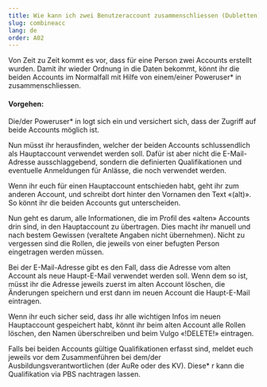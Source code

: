 ```yaml
---
title: Wie kann ich zwei Benutzeraccount zusammenschliessen (Dubletten)?
slug: combineacc
lang: de
order: A02
---
```


Von Zeit zu Zeit kommt es vor, dass für eine Person zwei Accounts erstellt wurden. Damit ihr wieder Ordnung in die Daten bekommt, könnt ihr die beiden Accounts im Normalfall mit Hilfe von einem/einer Poweruser* in zusammenschliessen.

#### Vorgehen:
Die/der Poweruser* in logt sich ein und versichert sich, dass der Zugriff auf beide Accounts möglich ist.

Nun müsst ihr herausfinden, welcher der beiden Accounts schlussendlich als Hauptaccount verwendet werden soll. Dafür ist aber nicht die E-Mail-Adresse ausschlaggebend, sondern die definierten Qualifikationen und eventuelle Anmeldungen für Anlässe, die noch verwendet werden.

Wenn ihr euch für einen Hauptaccount entschieden habt, geht ihr zum anderen Account, und schreibt dort hinter den Vornamen den Text «(alt)». So könnt ihr die beiden Accounts gut unterscheiden.

Nun geht es darum, alle Informationen, die im Profil des «alten» Accounts drin sind, in den Hauptaccount zu übertragen. Dies macht ihr manuell und nach bestem Gewissen (veraltete Angaben nicht übernehmen). Nicht zu vergessen sind die Rollen, die jeweils von einer befugten Person eingetragen werden müssen.

Bei der E-Mail-Adresse gibt es den Fall, dass die Adresse vom alten Account als neue Haupt-E-Mail verwendet werden soll. Wenn dem so ist, müsst ihr die Adresse jeweils zuerst im alten Account löschen, die Änderungen speichern und erst dann im neuen Account die Haupt-E-Mail eintragen.

Wenn ihr euch sicher seid, dass ihr alle wichtigen Infos im neuen Hauptaccount gespeichert habt, könnt ihr beim alten Account alle Rollen löschen, den Namen überschreiben und beim Vulgo «!DELETE!» eintragen.

Falls bei beiden Accounts gültige Qualifikationen erfasst sind, meldet euch jeweils vor dem Zusammenführen bei dem/der Ausbildungsverantwortlichen (der AuRe oder des KV). Diese* r kann die Qualifikation via PBS nachtragen lassen.

